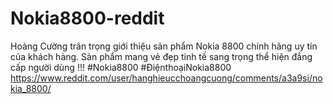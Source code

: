 # Nokia8800-reddit
Hoàng Cường trân trọng giới thiệu sản phẩm Nokia 8800 chính hãng uy tín của khách hàng. Sản phẩm mang vẻ đẹp tinh tế sang trọng thể hiện đẳng cấp người dùng !!! #Nokia8800 #ĐiệnthoạiNokia8800 https://www.reddit.com/user/hanghieucchoangcuong/comments/a3a9si/nokia_8800/
